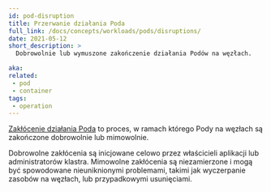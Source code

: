```yaml
---
id: pod-disruption
title: Przerwanie działania Poda
full_link: /docs/concepts/workloads/pods/disruptions/
date: 2021-05-12
short_description: >
  Dobrowolnie lub wymuszone zakończenie działania Podów na węzłach.

aka:
related:
 - pod
 - container
tags:
 - operation
---
```


[Zakłócenie działania Poda](/docs/concepts/workloads/pods/disruptions/) to
proces, w ramach którego Pody na węzłach są zakończone dobrowolnie lub mimowolnie. 

<!--more--> 

Dobrowolne zakłócenia są inicjowane celowo przez właścicieli aplikacji lub
administratorów klastra. Mimowolne zakłócenia są niezamierzone i mogą być spowodowane
nieuniknionymi problemami, takimi jak wyczerpanie zasobów na węzłach, lub przypadkowymi usunięciami. 
